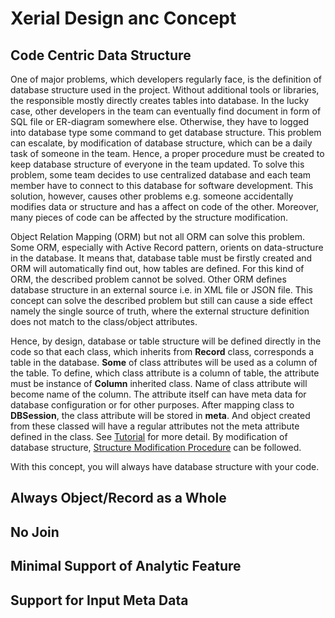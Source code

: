 # Xerial Design anc Concept

## Code Centric Data Structure

One of major problems, which developers regularly face, is the definition
of database structure used in the project. Without additional tools or libraries,
the responsible mostly directly creates tables into database. In the lucky
case, other developers in the team can eventually find document in form of SQL file
or ER-diagram somewhere else. Otherwise, they have to logged into database
type some command to get database structure. This problem can escalate,
by modification of database structure, which can be a daily task of someone
in the team. Hence, a proper procedure must be created to keep database structure
of everyone in the team updated. To solve this problem, some team decides to
use centralized database and each team member have to connect to this database
for software development. This solution, however, causes other problems e.g.
someone accidentally modifies data or structure and has a affect on code of
the other. Moreover, many pieces of code can be affected by the structure
modification.

Object Relation Mapping (ORM) but not all ORM can solve this problem. Some ORM,
especially with Active Record pattern, orients on data-structure in the
database. It means that, database table must be firstly created and
ORM will automatically find out, how tables are defined. For this kind
of ORM, the described problem cannot be solved. Other ORM defines
database structure in an external source i.e. in XML file or JSON file.
This concept can solve the described problem but still can cause a side effect
namely the single source of truth, where the external structure definition
does not match to the class/object attributes.

Hence, by design, database or table structure will be defined directly
in the code so that each class, which inherits from **Record** class,
corresponds a table in the database.
**Some** of class attributes will be used as a column of the table.
To define, which class attribute is a column of table, the attribute
must be instance of **Column** inherited class. Name of class attribute
will become name of the column. The attribute itself can have meta data
for database configuration or for other purposes. After mapping class
to **DBSession**, the class attribute will be stored in **meta**.
And object created from these classed will have a regular attributes
not the meta attribute defined in the class. See [Tutorial](tutorial/Start.md)
for more detail. By modification of database structure,
[Structure Modification Procedure](StrucutreModification.md) can be followed.

With this concept, you will always have database structure with your code.

## Always Object/Record as a Whole



## No Join

## Minimal Support of Analytic Feature

## Support for Input Meta Data